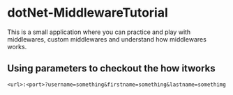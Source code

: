 # dotNet-MiddlewareTutorial

This is a small application where you can practice and play with middlewares, custom middlewares and understand how middlewares works.  

## Using parameters to checkout the how itworks

`
<url>:<port>?username=something&firstname=something&lastname=somethimg
`